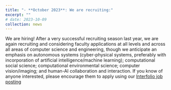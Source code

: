```yaml
---
title: "- **October 2023**: We are recruiting:"
excerpt: ""
# date: 2023-10-09
collection: news
---
```

  
We are hiring! After a very successful recruiting season last year, we are again recruiting and considering faculty applications 
at all levels and across all areas of computer science and engineering, though we anticipate an emphasis on autonomous systems (cyber-physical systems, 
preferably with incorporation of artificial intelligence/machine learning); computational social science; computational environmental
science; computer vision/imaging; and human-AI collaboration and interaction. If you know of anyone interested, please encourage them to apply
using our [Interfolio job posting](https://apply.interfolio.com/134119)

